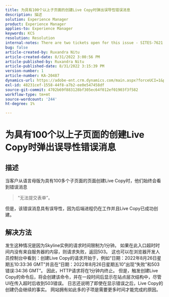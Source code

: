```yaml
---
title: 为具有100个以上子页面的创建Live Copy时弹出误导性错误消息
description: 描述
solution: Experience Manager
product: Experience Manager
applies-to: Experience Manager
keywords: KCS
resolution: Resolution
internal-notes: There are two tickets open for this issue - SITES-7621 and SITES-7668
bug: false
article-created-by: Ruxandra Nitu
article-created-date: 8/31/2022 3:00:56 PM
article-published-by: Ruxandra Nitu
article-published-date: 8/31/2022 3:15:39 PM
version-number: 1
article-number: KA-20487
dynamics-url: https://adobe-ent.crm.dynamics.com/main.aspx?forceUCI=1&pagetype=entityrecord&etn=knowledgearticle&id=56d1d4b4-3d29-ed11-9db1-0022480861dd
exl-id: 48231cef-1558-44f8-a7b2-ee0e547458df
source-git-commit: 4702b69f883128bf305ec64f012ef01903f3f582
workflow-type: tm+mt
source-wordcount: '244'
ht-degree: 1%

---
```


# 为具有100个以上子页面的创建Live Copy时弹出误导性错误消息

## 描述


当客户从语言母版为具有100多个子页面的页面创建Live Copy时，他们始终会看到错误消息


> “无法提交表单”。


但是，该错误消息具有误导性，因为后端进程仍在工作并且Live Copy已成功创建。


## 解决方法


发生这种情况是因为Skyline实例的请求时间限制为1分钟。
如果在此入口超时时间内没有来自服务器的内容，则请求失败，返回503。
这也可以在浏览器开发人员控制台中看到：创建Live Copy的请求开始于，例如“日期：2022年8月26日星期五10:33:36 GMT”并且在“日期：2022年8月26日星期五10”出现“失败”和503错误:34:36 GMT”。 因此，HTTP请求将在1分钟内终止。
但是，触发创建Live Copy的命令后，将会创建该命令，并在一段时间后显示在站点层次结构中，尽管UI在传入超时后收到503错误。 日志还说明了即使在显示错误之后，Live Copy的创建仍会继续的事实。 网站拥有如此多的子项是需要更多时间才能完成的原因。
